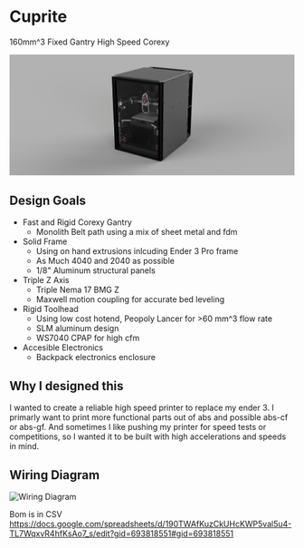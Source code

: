 # Cuprite
160mm^3 Fixed Gantry High Speed Corexy

![Cuprite](/Images/Cuprite%20v21.png)

## Design Goals
- Fast and Rigid Corexy Gantry
  * Monolith Belt path using a mix of sheet metal and fdm 
- Solid Frame
  * Using on hand extrusions inlcuding Ender 3 Pro frame
  * As Much 4040 and 2040 as possible
  * 1/8" Aluminum structural panels
- Triple Z Axis
  * Triple Nema 17 BMG Z
  * Maxwell motion coupling for accurate bed leveling
- Rigid Toolhead 
  * Using low cost hotend, Peopoly Lancer for >60 mm^3 flow rate
  * SLM aluminum design
  * WS7040 CPAP for high cfm 
- Accesible Electronics
  * Backpack electronics enclosure

 ## Why I designed this
 I wanted to create a reliable high speed printer to replace my ender 3. I primarly want to print more functional parts out of abs and possible abs-cf or abs-gf. And sometimes I like pushing my printer for speed tests or competitions, so I wanted it to be built with high accelerations and speeds in mind.

## Wiring Diagram
![Wiring Diagram](/Images/Cuprite%20Wiring.png)

 Bom is in CSV
 https://docs.google.com/spreadsheets/d/190TWAfKuzCkUHcKWP5val5u4-TL7WqxvR4hfKsAo7_s/edit?gid=693818551#gid=693818551
   
